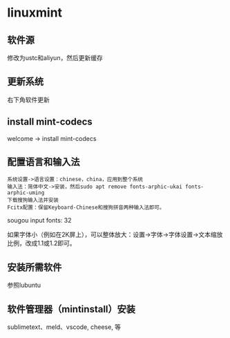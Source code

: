# linuxmint

## 软件源

修改为ustc和aliyun，然后更新缓存

## 更新系统

右下角软件更新

## install mint-codecs

welcome -> install mint-codecs

## 配置语言和输入法

    系统设置->语言设置：chinese，china，应用到整个系统
    输入法：简体中文->安装，然后sudo apt remove fonts-arphic-ukai fonts-arphic-uming
    下载搜狗输入法并安装
    Fcitx配置：保留Keyboard-Chinese和搜狗拼音两种输入法即可。
    
sougou input fonts: 32

如果字体小（例如在2K屏上），可以整体放大：设置->字体->字体设置->文本缩放比例，改成1.1或1.2即可。

## 安装所需软件

参照lubuntu

## 软件管理器（mintinstall）安装

sublimetext、meld、vscode, cheese, 等


